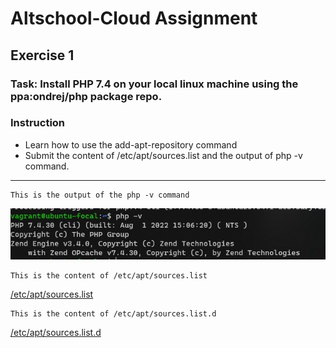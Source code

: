 # Altschool-Cloud Assignment

## Exercise 1

### Task: Install PHP 7.4 on your local linux machine using the ppa:ondrej/php package repo.

### Instruction

- Learn how to use the add-apt-repository command
- Submit the content of /etc/apt/sources.list and the output of php -v command.

---

```
This is the output of the php -v command
```

![php -v](./images/php-v.jpg)

```
This is the content of /etc/apt/sources.list
```

[/etc/apt/sources.list](./files/source.txt)

```
This is the content of /etc/apt/sources.list.d
```

[/etc/apt/sources.list.d](./files/source-d.txt)
